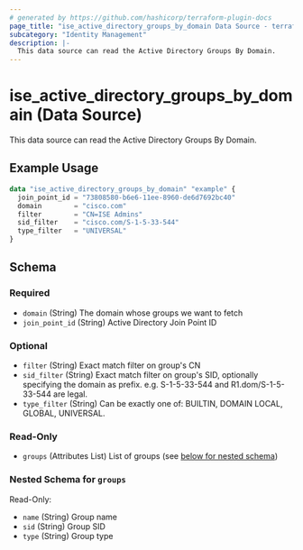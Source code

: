 ```yaml
---
# generated by https://github.com/hashicorp/terraform-plugin-docs
page_title: "ise_active_directory_groups_by_domain Data Source - terraform-provider-ise"
subcategory: "Identity Management"
description: |-
  This data source can read the Active Directory Groups By Domain.
---
```


# ise_active_directory_groups_by_domain (Data Source)

This data source can read the Active Directory Groups By Domain.

## Example Usage

```terraform
data "ise_active_directory_groups_by_domain" "example" {
  join_point_id = "73808580-b6e6-11ee-8960-de6d7692bc40"
  domain        = "cisco.com"
  filter        = "CN=ISE Admins"
  sid_filter    = "cisco.com/S-1-5-33-544"
  type_filter   = "UNIVERSAL"
}
```

<!-- schema generated by tfplugindocs -->
## Schema

### Required

- `domain` (String) The domain whose groups we want to fetch
- `join_point_id` (String) Active Directory Join Point ID

### Optional

- `filter` (String) Exact match filter on group's CN
- `sid_filter` (String) Exact match filter on group's SID, optionally specifying the domain as prefix. e.g. S-1-5-33-544 and R1.dom/S-1-5-33-544 are legal.
- `type_filter` (String) Can be exactly one of: BUILTIN, DOMAIN LOCAL, GLOBAL, UNIVERSAL.

### Read-Only

- `groups` (Attributes List) List of groups (see [below for nested schema](#nestedatt--groups))

<a id="nestedatt--groups"></a>
### Nested Schema for `groups`

Read-Only:

- `name` (String) Group name
- `sid` (String) Group SID
- `type` (String) Group type
